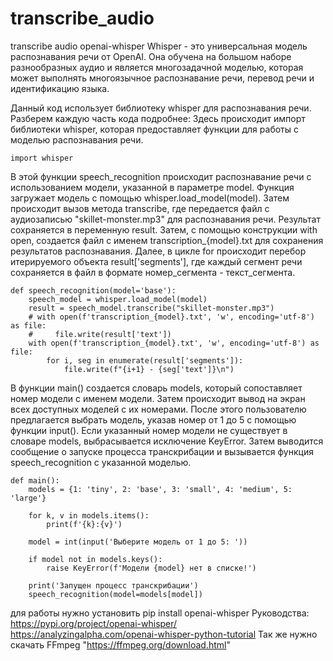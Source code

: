 # transcribe_audio
transcribe audio openai-whisper
Whisper - это универсальная модель распознавания речи от OpenAI. Она обучена на большом наборе разнообразных аудио и является многозадачной моделью, которая может выполнять многоязычное распознавание речи, перевод речи и идентификацию языка.

Данный код использует библиотеку whisper для распознавания речи. Разберем каждую часть кода подробнее:
Здесь происходит импорт библиотеки whisper, которая предоставляет функции для работы с моделью распознавания речи.

    import whisper

В этой функции speech_recognition происходит распознавание речи с использованием модели, указанной в параметре model. Функция загружает модель с помощью whisper.load_model(model). Затем происходит вызов метода transcribe, где передается файл с аудиозаписью "skillet-monster.mp3" для распознавания речи. Результат сохраняется в переменную result. 
Затем, с помощью конструкции with open, создается файл с именем transcription_{model}.txt для сохранения результатов распознавания. Далее, в цикле for происходит перебор итерируемого объекта result['segments'], где каждый сегмент речи сохраняется в файл в формате номер_сегмента - текст_сегмента.

    def speech_recognition(model='base'):
        speech_model = whisper.load_model(model)
        result = speech_model.transcribe("skillet-monster.mp3")
        # with open(f'transcription_{model}.txt', 'w', encoding='utf-8') as file:
        #     file.write(result['text'])
        with open(f'transcription_{model}.txt', 'w', encoding='utf-8') as file:
            for i, seg in enumerate(result['segments']):
                file.write(f"{i+1} - {seg['text']}\n")

В функции main() создается словарь models, который сопоставляет номер модели с именем модели. Затем происходит вывод на экран всех доступных моделей с их номерами.
После этого пользователю предлагается выбрать модель, указав номер от 1 до 5 с помощью функции input(). Если указанный номер модели не существует в словаре models, выбрасывается исключение KeyError.
Затем выводится сообщение о запуске процесса транскрибации и вызывается функция speech_recognition с указанной моделью.

    def main():
        models = {1: 'tiny', 2: 'base', 3: 'small', 4: 'medium', 5: 'large'}

        for k, v in models.items():
            print(f'{k}:{v}')

        model = int(input('Выберите модель от 1 до 5: '))

        if model not in models.keys():
            raise KeyError(f'Модели {model} нет в списке!')

        print('Запущен процесс транскрибации')
        speech_recognition(model=models[model])

для работы нужно установить pip install openai-whisper 
Руководства:
https://pypi.org/project/openai-whisper/
https://analyzingalpha.com/openai-whisper-python-tutorial 
Так же нужно скачать FFmpeg "https://ffmpeg.org/download.html"

